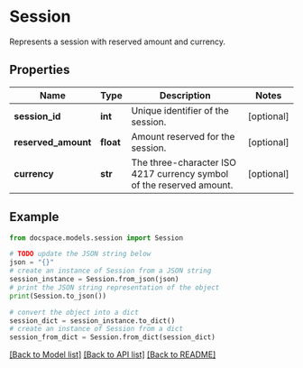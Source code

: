 # Session

Represents a session with reserved amount and currency.

## Properties

Name | Type | Description | Notes
------------ | ------------- | ------------- | -------------
**session_id** | **int** | Unique identifier of the session. | [optional] 
**reserved_amount** | **float** | Amount reserved for the session. | [optional] 
**currency** | **str** | The three-character ISO 4217 currency symbol of the reserved amount. | [optional] 

## Example

```python
from docspace.models.session import Session

# TODO update the JSON string below
json = "{}"
# create an instance of Session from a JSON string
session_instance = Session.from_json(json)
# print the JSON string representation of the object
print(Session.to_json())

# convert the object into a dict
session_dict = session_instance.to_dict()
# create an instance of Session from a dict
session_from_dict = Session.from_dict(session_dict)
```
[[Back to Model list]](../README.md#documentation-for-models) [[Back to API list]](../README.md#documentation-for-api-endpoints) [[Back to README]](../README.md)


